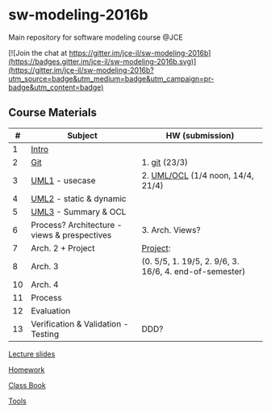 # sw-modeling-2016b

Main repository for software modeling course @JCE 

[![Join the chat at https://gitter.im/jce-il/sw-modeling-2016b](https://badges.gitter.im/jce-il/sw-modeling-2016b.svg)](https://gitter.im/jce-il/sw-modeling-2016b?utm_source=badge&utm_medium=badge&utm_campaign=pr-badge&utm_content=badge)

## Course Materials

| # | Subject | HW (submission) |
|---|---------|-----------------|
| 1 | [Intro][01-intro]         |       |
| 2 | [Git][02-git]             | 1. [git][ex01-git] (23/3) |
| 3 | [UML1] - usecase            | 2. [UML/OCL][ex02-uml] (1/4 noon, 14/4, 21/4) |
| 4 | [UML2] - static & dynamic   | |
| 5 | [UML3] - Summary & OCL      | |
| 6 | Process? Architecture - views & prespectives | 3. Arch. Views? |
| 7 | Arch. 2 + Project                   | [Project][project-repo]:|
| 8 | Arch. 3                   | (0. 5/5, 1. 19/5, 2. 9/6, 3. 16/6, 4. end-of-semester)|
| 10| Arch. 4                   | |
| 11| Process                   | |
| 12| Evaluation                | |
| 13| Verification & Validation - Testing | DDD? |

[Lecture slides](./lecture/)

[Homework](Homework.md)

[Class Book]()

[Tools](Tools.md)

<!-- Links -->
[01-intro]: ./lecture/modeling-01-intro.pdf
[02-git]: ./lecture/modeling-02-git.pdf
[UML1]: ./lecture/modeling-03-uml1.pdf
[UML2]: ./lecture/modeling-04-uml2.pdf
[UML3]: ./lecture/modeling-05-uml3-ocl.pdf

[ex01-git]: https://github.com/jce-il/git-immersion
[ex02-uml]: https://github.com/jce-il/sw-modeling-2016b-uml
[project-repo]: https://github.com/jce-il/ASOSMA
